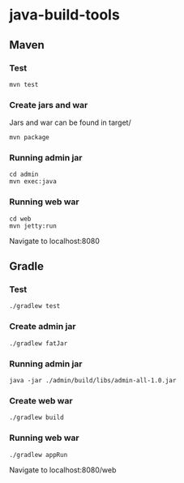# java-build-tools

## Maven

### Test
```
mvn test
```

### Create jars and war
Jars and war can be found in target/

```
mvn package
```

### Running admin jar
```
cd admin
mvn exec:java
```

### Running web war
```
cd web
mvn jetty:run
```

Navigate to localhost:8080

## Gradle

### Test
```
./gradlew test
```

### Create admin jar

```
./gradlew fatJar
```

### Running admin jar
```
java -jar ./admin/build/libs/admin-all-1.0.jar
```

### Create web war

```
./gradlew build
```

### Running web war
```
./gradlew appRun
```

Navigate to localhost:8080/web

